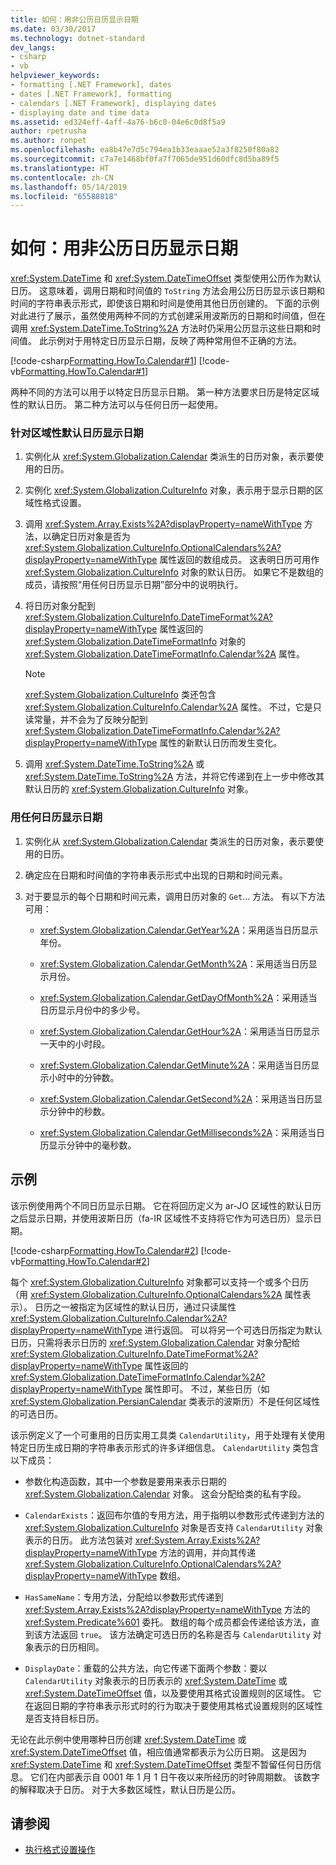 ```yaml
---
title: 如何：用非公历日历显示日期
ms.date: 03/30/2017
ms.technology: dotnet-standard
dev_langs:
- csharp
- vb
helpviewer_keywords:
- formatting [.NET Framework], dates
- dates [.NET Framework], formatting
- calendars [.NET Framework], displaying dates
- displaying date and time data
ms.assetid: ed324eff-4aff-4a76-b6c0-04e6c0d8f5a9
author: rpetrusha
ms.author: ronpet
ms.openlocfilehash: ea8b47e7d5c794ea1b33eaaae52a3f8250f80a82
ms.sourcegitcommit: c7a7e1468bf0fa7f7065de951d60dfc8d5ba89f5
ms.translationtype: HT
ms.contentlocale: zh-CN
ms.lasthandoff: 05/14/2019
ms.locfileid: "65588818"
---
```

# <a name="how-to-display-dates-in-non-gregorian-calendars"></a>如何：用非公历日历显示日期
<xref:System.DateTime> 和 <xref:System.DateTimeOffset> 类型使用公历作为默认日历。 这意味着，调用日期和时间值的 `ToString` 方法会用公历日历显示该日期和时间的字符串表示形式，即使该日期和时间是使用其他日历创建的。 下面的示例对此进行了展示，虽然使用两种不同的方式创建采用波斯历的日期和时间值，但在调用 <xref:System.DateTime.ToString%2A> 方法时仍采用公历显示这些日期和时间值。 此示例对于用特定日历显示日期，反映了两种常用但不正确的方法。  
  
 [!code-csharp[Formatting.HowTo.Calendar#1](../../../samples/snippets/csharp/VS_Snippets_CLR/Formatting.HowTo.Calendar/cs/Calendar1.cs#1)]
 [!code-vb[Formatting.HowTo.Calendar#1](../../../samples/snippets/visualbasic/VS_Snippets_CLR/Formatting.HowTo.Calendar/vb/Calendar1.vb#1)]  
  
 两种不同的方法可以用于以特定日历显示日期。 第一种方法要求日历是特定区域性的默认日历。 第二种方法可以与任何日历一起使用。  
  
### <a name="to-display-the-date-for-a-cultures-default-calendar"></a>针对区域性默认日历显示日期  
  
1. 实例化从 <xref:System.Globalization.Calendar> 类派生的日历对象，表示要使用的日历。  
  
2. 实例化 <xref:System.Globalization.CultureInfo> 对象，表示用于显示日期的区域性格式设置。  
  
3. 调用 <xref:System.Array.Exists%2A?displayProperty=nameWithType> 方法，以确定日历对象是否为 <xref:System.Globalization.CultureInfo.OptionalCalendars%2A?displayProperty=nameWithType> 属性返回的数组成员。 这表明日历可用作 <xref:System.Globalization.CultureInfo> 对象的默认日历。 如果它不是数组的成员，请按照“用任何日历显示日期”部分中的说明执行。  
  
4. 将日历对象分配到 <xref:System.Globalization.CultureInfo.DateTimeFormat%2A?displayProperty=nameWithType> 属性返回的 <xref:System.Globalization.DateTimeFormatInfo> 对象的 <xref:System.Globalization.DateTimeFormatInfo.Calendar%2A> 属性。  
  
    > [!NOTE]
    >  <xref:System.Globalization.CultureInfo> 类还包含 <xref:System.Globalization.CultureInfo.Calendar%2A> 属性。 不过，它是只读常量，并不会为了反映分配到 <xref:System.Globalization.DateTimeFormatInfo.Calendar%2A?displayProperty=nameWithType> 属性的新默认日历而发生变化。  
  
5. 调用 <xref:System.DateTime.ToString%2A> 或 <xref:System.DateTime.ToString%2A> 方法，并将它传递到在上一步中修改其默认日历的 <xref:System.Globalization.CultureInfo> 对象。  
  
### <a name="to-display-the-date-in-any-calendar"></a>用任何日历显示日期  
  
1. 实例化从 <xref:System.Globalization.Calendar> 类派生的日历对象，表示要使用的日历。  
  
2. 确定应在日期和时间值的字符串表示形式中出现的日期和时间元素。  
  
3. 对于要显示的每个日期和时间元素，调用日历对象的 `Get`... 方法。 有以下方法可用：  
  
    - <xref:System.Globalization.Calendar.GetYear%2A>：采用适当日历显示年份。  
  
    - <xref:System.Globalization.Calendar.GetMonth%2A>：采用适当日历显示月份。  
  
    - <xref:System.Globalization.Calendar.GetDayOfMonth%2A>：采用适当日历显示月份中的多少号。  
  
    - <xref:System.Globalization.Calendar.GetHour%2A>：采用适当日历显示一天中的小时段。  
  
    - <xref:System.Globalization.Calendar.GetMinute%2A>：采用适当日历显示小时中的分钟数。  
  
    - <xref:System.Globalization.Calendar.GetSecond%2A>：采用适当日历显示分钟中的秒数。  
  
    - <xref:System.Globalization.Calendar.GetMilliseconds%2A>：采用适当日历显示分钟中的毫秒数。  
  
## <a name="example"></a>示例  
 该示例使用两个不同日历显示日期。 它在将回历定义为 ar-JO 区域性的默认日历之后显示日期，并使用波斯日历（fa-IR 区域性不支持将它作为可选日历）显示日期。  
  
 [!code-csharp[Formatting.HowTo.Calendar#2](../../../samples/snippets/csharp/VS_Snippets_CLR/Formatting.HowTo.Calendar/cs/Calendar1.cs#2)]
 [!code-vb[Formatting.HowTo.Calendar#2](../../../samples/snippets/visualbasic/VS_Snippets_CLR/Formatting.HowTo.Calendar/vb/Calendar1.vb#2)]  
  
 每个 <xref:System.Globalization.CultureInfo> 对象都可以支持一个或多个日历（用 <xref:System.Globalization.CultureInfo.OptionalCalendars%2A> 属性表示）。 日历之一被指定为区域性的默认日历，通过只读属性 <xref:System.Globalization.CultureInfo.Calendar%2A?displayProperty=nameWithType> 进行返回。 可以将另一个可选日历指定为默认日历，只需将表示日历的 <xref:System.Globalization.Calendar> 对象分配给 <xref:System.Globalization.CultureInfo.DateTimeFormat%2A?displayProperty=nameWithType> 属性返回的 <xref:System.Globalization.DateTimeFormatInfo.Calendar%2A?displayProperty=nameWithType> 属性即可。 不过，某些日历（如 <xref:System.Globalization.PersianCalendar> 类表示的波斯历）不是任何区域性的可选日历。  
  
 该示例定义了一个可重用的日历实用工具类 `CalendarUtility`，用于处理有关使用特定日历生成日期的字符串表示形式的许多详细信息。 `CalendarUtility` 类包含以下成员：  
  
- 参数化构造函数，其中一个参数是要用来表示日期的 <xref:System.Globalization.Calendar> 对象。 这会分配给类的私有字段。  
  
- `CalendarExists`：返回布尔值的专用方法，用于指明以参数形式传递到方法的 <xref:System.Globalization.CultureInfo> 对象是否支持 `CalendarUtility` 对象表示的日历。 此方法包装对 <xref:System.Array.Exists%2A?displayProperty=nameWithType> 方法的调用，并向其传递 <xref:System.Globalization.CultureInfo.OptionalCalendars%2A?displayProperty=nameWithType> 数组。  
  
- `HasSameName`：专用方法，分配给以参数形式传递到 <xref:System.Array.Exists%2A?displayProperty=nameWithType> 方法的 <xref:System.Predicate%601> 委托。 数组的每个成员都会传递给该方法，直到该方法返回 `true`。 该方法确定可选日历的名称是否与 `CalendarUtility` 对象表示的日历相同。  
  
- `DisplayDate`：重载的公共方法，向它传递下面两个参数：要以 `CalendarUtility` 对象表示的日历表示的 <xref:System.DateTime> 或 <xref:System.DateTimeOffset> 值，以及要使用其格式设置规则的区域性。 它在返回日期的字符串表示形式时的行为取决于要使用其格式设置规则的区域性是否支持目标日历。  
  
 无论在此示例中使用哪种日历创建 <xref:System.DateTime> 或 <xref:System.DateTimeOffset> 值，相应值通常都表示为公历日期。 这是因为 <xref:System.DateTime> 和 <xref:System.DateTimeOffset> 类型不暂留任何日历信息。 它们在内部表示自 0001 年 1 月 1 日午夜以来所经历的时钟周期数。 该数字的解释取决于日历。 对于大多数区域性，默认日历是公历。  
  
## <a name="see-also"></a>请参阅

- [执行格式设置操作](../../../docs/standard/base-types/performing-formatting-operations.md)
